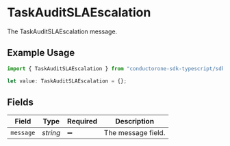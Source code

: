 # TaskAuditSLAEscalation

The TaskAuditSLAEscalation message.

## Example Usage

```typescript
import { TaskAuditSLAEscalation } from "conductorone-sdk-typescript/sdk/models/shared";

let value: TaskAuditSLAEscalation = {};
```

## Fields

| Field              | Type               | Required           | Description        |
| ------------------ | ------------------ | ------------------ | ------------------ |
| `message`          | *string*           | :heavy_minus_sign: | The message field. |